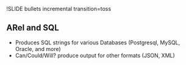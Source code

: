 !SLIDE bullets incremental transition=toss
## ARel and SQL ##

* Produces SQL strings for various Databases (Postgresql, MySQL, Oracle, and more)
* Can/Could/Will? produce output for other formats (JSON, XML)

